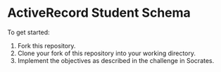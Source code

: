 ActiveRecord Student Schema
===========================

To get started:

1. Fork this repository.
2. Clone your fork of this repository into your working directory.
3. Implement the objectives as described in the challenge in Socrates.
